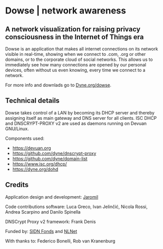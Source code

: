 # Dowse | network awareness

## A network visualization for raising privacy consciousness in the Internet of Things era

Dowse is an application that makes all internet connections on its network visible in real-time, showing when we connect to .com, .org or other domains, or to the corporate cloud of social networks. This allows us to immediately see how many connections are opened by our personal devices, often without us even knowing, every time we connect to a network.

For more info and downlads go to [Dyne.org/dowse](https://dyne.org/dowse).

## Technical details

Dowse takes control of a LAN by becoming its DHCP server and thereby assigning itself as main gateway and DNS server for all clients.
ISC DHCP and DNSCRYPT-PROXY v2 are used as daemons running on Devuan GNU/Linux.

Components used:

- https://devuan.org
- https://github.com/dyne/dnscrypt-proxy
- https://github.com/dyne/domain-list
- https://www.isc.org/dhcp/
- https://dyne.org/dohd

## Credits

Application design and development: [Jaromil](https://jaromil.dyne.org)

Code contributions software: Luca Greco, Ivan Jelinčić, Nicola Rossi, Andrea Scarpino and Danilo Spinella

DNSCrypt Proxy v2 framework: Frank Denis

Funded by: [SIDN Fonds](https://www.sidnfonds.nl/projecten/dowse) and [NLNet](https://nlnet.nl/project/dowse/)

With thanks to: Federico Bonelli, Rob van Kranenburg

